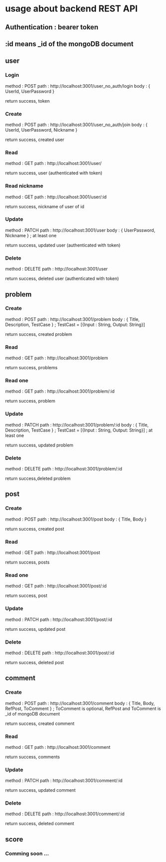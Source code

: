 # usage about backend REST API

## Authentication : bearer token
## :id means _id of the mongoDB document

## user

### Login
method : POST
path :  http://localhost:3001/user_no_auth/login
body : { UserId, UserPassword }

return success, token

### Create
method : POST
path : http://localhost:3001/user_no_auth/join
body : { UserId, UserPassword, Nickname }

return success, created user

### Read
method : GET
path : http://localhost:3001/user/

return success, user (authenticated with token)

### Read nickname
method : GET
path : http://localhost:3001/user/:id

return success, nickname of user of id

### Update
method : PATCH
path : http://localhost:3001/user
body : { UserPassword, Nickname } ; at least one

return success, updated user (authenticated with token)

### Delete
method : DELETE
path : http://localhost:3001/user

return success, deleted user (authenticated with token)

## problem

### Create
method : POST
path : http://localhost:3001/problem
body : { Title, Description, TestCase } ; TestCast = [{Input : String, Output: String}]

return success, created problem

### Read
method : GET
path : http://localhost:3001/problem

return success, problems

### Read one
method : GET
path : http://localhost:3001/problem/:id

return success, problem

### Update
method : PATCH
path : http://localhost:3001/problem/:id
body : { Title, Description, TestCase } ; TestCast = [{Input : String, Output: String}] ; at least one

return success, updated problem

### Delete
method : DELETE
path : http://localhost:3001/problem/:id

return success,deleted problem

## post

### Create
method : POST
path : http://localhost:3001/post
body : { Title, Body }

return success, created post

### Read
method : GET
path : http://localhost:3001/post

return success, posts

### Read one
method : GET
path : http://localhost:3001/post/:id

return success, post

### Update
method : PATCH
path : http://localhost:3001/post/:id

return success, updated post

### Delete
method : DELETE
path : http://localhost:3001/post/:id

return success, deleted post

## comment

### Create
method : POST
path : http://localhost:3001/comment
body : { Title, Body, RefPost, ToComment } ; ToComment is optional, RefPost and ToComment is _id of mongoDB document

return success, created comment

### Read
method : GET
path : http://localhost:3001/comment

return success, comments

### Update
method : PATCH
path : http://localhost:3001/comment/:id

return success, updated comment

### Delete
method : DELETE
path : http://localhost:3001/comment/:id

return success, deleted comment

## score

### Comming soon ...
